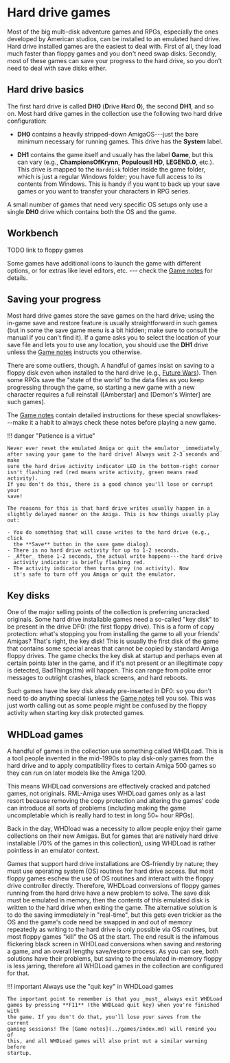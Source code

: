 # Hard drive games

Most of the big multi-disk adventure games and RPGs, especially the ones
developed by American studios, can be installed to an emulated hard drive.
Hard drive installed games are the easiest to deal with. First of all, they
load much faster than floppy games and you don't need swap disks. Secondly,
most of these games can save your progress to the hard drive, so you don't
need to deal with save disks either.


## Hard drive basics

The first hard drive is called **DH0** (**D**rive **H**ard **0**), the second
**DH1**, and so on. Most hard drive games in the collection use the following
two hard drive configuration:

- **DH0** contains a heavily stripped-down AmigaOS---just the bare minimum
  necessary for running games. This drive has the **System** label.

- **DH1** contains the game itself and usually has the label **Game**, but
  this can vary (e.g., **ChampionsOfKrynn**, **PopulousII HD**, **LEGEND.0**,
  etc.). This drive is mapped to the `Harddisk` folder inside the game folder,
  which is just a regular Windows folder; you have full access to its contents
  from Windows. This is handy if you want to back up your save games or you
  want to transfer your characters in RPG series.

A small number of games that need very specific OS setups only use a single
**DH0** drive which contains both the OS and the game.


## Workbench

TODO link to floppy games

Some games have additional icons to launch the game with different options, or
for extras like level editors, etc. --- check the [Game
notes](../games/index.md) for details.



## Saving your progress

Most hard drive games store the save games on the hard drive; using the
in-game save and restore feature is usually straightforward in such games (but
in some the save game menu is a bit hidden; make sure to consult the manual if
you can't find it). If a game asks you to select the location of your save
file and lets you to use any location, you should use the **DH1** drive unless
the [Game notes](../games/index.md) instructs you otherwise.

There are some outliers, though. A handful of games insist on saving to a
floppy disk even when installed to the hard drive (e.g., [Future Wars](TODO)).
Then some RPGs save the "state of the world" to the data files as you keep
progressing through the game, so starting a new game with a new character
requires a full reinstall ([Amberstar] and [Demon's Winter] are such games).

The [Game notes](../games/index.md) contain detailed instructions for these
special snowflakes---make it a habit to always check these notes before
playing a new game.

!!! danger "Patience is a virtue"

    Never ever reset the emulated Amiga or quit the emulator _immediately_
    after saving your game to the hard drive! Always wait 2-3 seconds and make
    sure the hard drive activity indicator LED in the bottom-right corner
    isn't flashing red (red means write activity, green means read activity).
    If you don't do this, there is a good chance you'll lose or corrupt your
    save!

    The reasons for this is that hard drive writes usually happen in a
    slightly delayed manner on the Amiga. This is how things usually play out:

    - You do something that will cause writes to the hard drive (e.g., click
      the **Save** button in the save game dialog).
    - There is no hard drive activity for up to 1-2 seconds.
    - _After_ these 1-2 seconds, the actual write happens---the hard drive
      activity indicator is briefly flashing red.
    - The activity indicator then turns grey (no activity). Now
      it's safe to turn off you Amiga or quit the emulator.


## Key disks

One of the major selling points of the collection is preferring uncracked
originals. Some hard drive installable games need a so-called "key disk" to be
present in the drive DF0: (the first floppy drive). This is a form of copy
protection: what's stopping you from installing the game to all your friends'
Amigas? That's right, the key disk! This is usually the first disk of the game
that contains some special areas that cannot be copied by standard Amiga
floppy drives. The game checks the key disk at startup and perhaps even at
certain points later in the game, and if it's not present or an illegitimate
copy is detected, BadThings(tm) will happen. This can range from polite error
messages to outright crashes, black screens, and hard reboots.

Such games have the key disk already pre-inserted in DF0: so you don't need to do
anything special (unless the [Game notes](../games/index.md) tell you so). This
was just worth calling out as some people might be confused by the floppy
activity when starting key disk protected games.


## WHDLoad games

A handful of games in the collection use something called WHDLoad. This is a
tool people invented in the mid-1990s to play disk-only games from the hard
drive and to apply compatibility fixes to certain Amiga 500 games so they can
run on later models like the Amiga 1200.

This means WHDLoad conversions are effectively cracked and patched games, not
originals. RML-Amiga uses WHDLoad games only as a last resort because removing
the copy protection and altering the games' code can introduce all sorts of
problems (including making the game uncompletable which is really hard to test
in long 50+ hour RPGs).

Back in the day, WHDload was a necessity to allow people enjoy their game
collections on their new Amigas. But for games that are natively hard drive
installable (70% of the games in this collection), using WHDLoad is rather
pointless in an emulator context.

Games that support hard drive installations are OS-friendly by nature; they
must use operating system (OS) routines for hard drive access. But most floppy
games eschew the use of OS routines and interact with the floppy drive
controller directly. Therefore, WHDLoad conversions of floppy games running
from the hard drive have a new problem to solve. The save disk must be
emulated in memory, then the contents of this emulated disk is written to the
hard drive when exiting the game. The alternative solution is to do the saving
immediately in "real-time", but this gets even trickier as the OS and the
game's code need be swapped in and out of memory repeatedly as writing to the
hard drive is only possible via OS routines, but most floppy games "kill" the
OS at the start. The end result is the infamous flickering black screen in
WHDLoad conversions when saving and restoring a game, and an overall lengthy
save/restore process. As you can see, both solutions have their problems, but
saving to the emulated in-memory floppy is less jarring, therefore all WHDLoad
games in the collection are configured for that.

!!! important Always use the "quit key" in WHDLoad games

    The important point to remember is that you _must_ always exit WHDLoad
    games by pressing **F11** (the WHDLoad quit key) when you're finished with
    the game. If you don't do that, you'll lose your saves from the current
    gaming sessions! The [Game notes](../games/index.md) will remind you of
    this, and all WHDLoad games will also print out a similar warning before
    startup.

